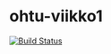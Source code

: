 # ohtu-viikko1

[![Build Status](https://travis-ci.org/inla/ohtu-viikko1.svg?branch=master)](https://travis-ci.org/inla/ohtu-viikko1)
